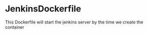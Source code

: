 # JenkinsDockerfile
This Dockerfile will start the jenkins server by the time we create the container
